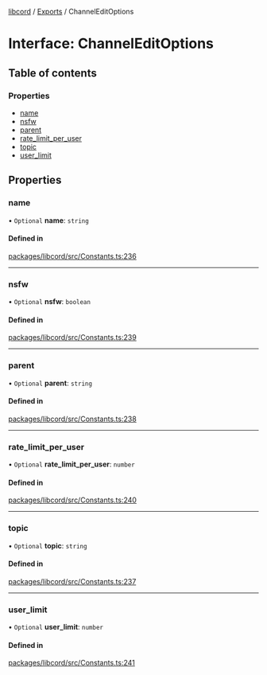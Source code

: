 [libcord](../README.md) / [Exports](../modules.md) / ChannelEditOptions

# Interface: ChannelEditOptions

## Table of contents

### Properties

- [name](ChannelEditOptions.md#name)
- [nsfw](ChannelEditOptions.md#nsfw)
- [parent](ChannelEditOptions.md#parent)
- [rate\_limit\_per\_user](ChannelEditOptions.md#rate_limit_per_user)
- [topic](ChannelEditOptions.md#topic)
- [user\_limit](ChannelEditOptions.md#user_limit)

## Properties

### name

• `Optional` **name**: `string`

#### Defined in

[packages/libcord/src/Constants.ts:236](https://github.com/Libcord/libcord/blob/f9964b8/packages/libcord/src/Constants.ts#L236)

___

### nsfw

• `Optional` **nsfw**: `boolean`

#### Defined in

[packages/libcord/src/Constants.ts:239](https://github.com/Libcord/libcord/blob/f9964b8/packages/libcord/src/Constants.ts#L239)

___

### parent

• `Optional` **parent**: `string`

#### Defined in

[packages/libcord/src/Constants.ts:238](https://github.com/Libcord/libcord/blob/f9964b8/packages/libcord/src/Constants.ts#L238)

___

### rate\_limit\_per\_user

• `Optional` **rate\_limit\_per\_user**: `number`

#### Defined in

[packages/libcord/src/Constants.ts:240](https://github.com/Libcord/libcord/blob/f9964b8/packages/libcord/src/Constants.ts#L240)

___

### topic

• `Optional` **topic**: `string`

#### Defined in

[packages/libcord/src/Constants.ts:237](https://github.com/Libcord/libcord/blob/f9964b8/packages/libcord/src/Constants.ts#L237)

___

### user\_limit

• `Optional` **user\_limit**: `number`

#### Defined in

[packages/libcord/src/Constants.ts:241](https://github.com/Libcord/libcord/blob/f9964b8/packages/libcord/src/Constants.ts#L241)
